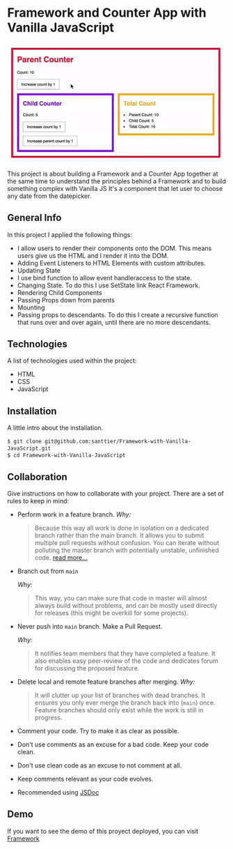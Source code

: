 # Framework and Counter App with Vanilla JavaScript
![](images/tiny.gif)

This project is about building a Framework and a Counter App together at the same time to understand the principles behind a Framework and to build something complex with Vanilla JS 
It's a component that let user to choose any date from the datepicker.
## General Info
In this project I applied the following things: 
- I allow users to render their components onto the DOM. This means users give us the HTML and I render it into the DOM.
- Adding Event Listeners to HTML Elements with custom attributes.
- Updating State
- I use bind function to allow event handleraccess to the state.
- Changing State. To do this I use SetState link React Framework.
- Rendering Child Components
- Passing Props down from parents
- Mounting
- Passing props to descendants. To do this I create a recursive function that runs over and over again, until there are no more descendants.

## Technologies
A list of technologies used within the project:
- HTML
- CSS
- JavaScript

## Installation
A little intro about the installation. 
```
$ git clone git@github.com:santtier/Framework-with-Vanilla-JavaScript.git
$ cd Framework-with-Vanilla-JavaScript
```

## Collaboration
Give instructions on how to collaborate with your project.
There are a set of rules to keep in mind:

- Perform work in a feature branch.
  _Why:_
  > Because this way all work is done in isolation on a dedicated branch rather than the main branch. It allows you to submit multiple pull requests without confusion. You can iterate without polluting the master branch with potentially unstable, unfinished code. [read more...](https://www.atlassian.com/git/tutorials/comparing-workflows#feature-branch-workflow)
- Branch out from `main`

  _Why:_

  > This way, you can make sure that code in master will almost always build without problems, and can be mostly used directly for releases (this might be overkill for some projects).

- Never push into `main` branch. Make a Pull Request.

  _Why:_

  > It notifies team members that they have completed a feature. It also enables easy peer-review of the code and dedicates forum for discussing the proposed feature.

- Delete local and remote feature branches after merging.
  _Why:_
  > It will clutter up your list of branches with dead branches. It ensures you only ever merge the branch back into (`main`) once. Feature branches should only exist while the work is still in progress.

- Comment your code. Try to make it as clear as possible.
- Don't use comments as an excuse for a bad code. Keep your code clean.
- Don't use clean code as an excuse to not comment at all.
- Keep comments relevant as your code evolves.
- Recommended using [JSDoc](https://www.youtube.com/watch?v=r0H-acWQS6c)

## Demo
If you want to see the demo of this proyect deployed, you can visit [Framework](https://santtier.github.io/Framework-with-Vanilla-JavaScript/ "Framework")
